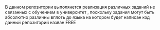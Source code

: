 В данном репозитории выполянется реализация различных заданий не связанных с обучением в университет , поскольку задания могут быть абсолютно различны вплоть до языка на котором будет написан код данный репозиторий назван FREE 
